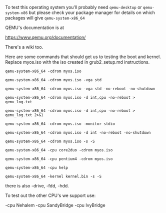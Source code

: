 To test this operating system you'll probably need `qemu-desktop` or `qemu-system-x86`
but please check your package manager for details on which packages will give 
`qemu-system-x86_64`

QEMU's documentation is at

<https://www.qemu.org/documentation/>

There's a wiki too.

Here are some commands that should get us to testing the boot and kernel.
Replace myos.iso with the iso created in grub2_setup.md instructions.

`qemu-system-x86_64 -cdrom myos.iso`

`qemu-system-x86_64 -cdrom myos.iso -vga std`

`qemu-system-x86_64 -cdrom myos.iso -vga std -no-reboot -no-shutdown`

`qemu-system-x86_64 -cdrom myos.iso -d int,cpu -no-reboot > qemu_log.txt`

`qemu-system-x86_64 -cdrom myos.iso -d int,cpu -no-reboot > qemu_log.txt 2>&1`

`qemu-system-x86_64 -cdrom myos.iso -monitor stdio`

`qemu-system-x86_64 -cdrom myos.iso -d int -no-reboot -no-shutdown`

`qemu-system-x86_64 -cdrom myos.iso -s -S` 

`qemu-system-x86_64 -cpu core2duo -cdrom myos.iso`

`qemu-system-x86_64 -cpu pentium4 -cdrom myos.iso`

`qemu-system-x86_64 -cpu help`

`qemu-system-x86_64 -kernel kernel.bin -s -S`

there is also -drive, -fdd, -hdd. 

To test out the other CPU's we support use:

-cpu Nehalem
-cpu SandyBridge
-cpu IvyBridge


